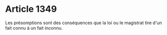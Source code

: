 # Article 1349

Les présomptions sont des conséquences que la loi ou le magistrat tire d'un fait connu à un fait inconnu.